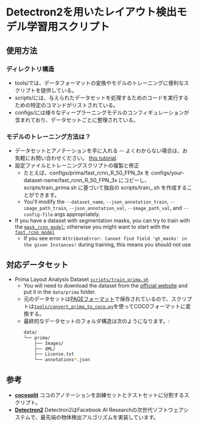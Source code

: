 # Detectron2を用いたレイアウト検出モデル学習用スクリプト

## 使用方法

### ディレクトリ構造

- tools/では、データフォーマットの変換やモデルのトレーニングに便利なスクリプトを提供している。
- scripts/には、与えられたデータセットを処理するためのコードを実行するための特定のコマンドがリストされている。 
- configs/には様々なディープラーニングモデルのコンフィギュレーションが含まれており、データセットごとに整理されている。

### モデルのトレーニング方法は？

- データセットとアノテーションを手に入れる -- よくわからない場合は、お気軽にお問い合わせください。 [this tutorial](https://github.com/Layout-Parser/layout-parser/tree/main/examples/Customizing%20Layout%20Models%20with%20Label%20Studio%20Annotation). 
- 設定ファイルとトレーニングスクリプトの複製と修正
    - たとえば、configs/prima/fast_rcnn_R_50_FPN_3x を configs/your-dataset-name/fast_rcnn_R_50_FPN_3x にコピーし、scripts/train_prima.sh に基づいて独自の scripts/train_<your-dataset-name>.sh を作成することができます。
    - You'll modify the `--dataset_name`, `--json_annotation_train`, `--image_path_train`, `--json_annotation_val`, `--image_path_val`, and `--config-file` args appropriately. 
- If you have a dataset with segmentation masks, you can try to train with the [`mask_rcnn model`](configs/prima/mask_rcnn_R_50_FPN_3x.yaml); otherwise you might want to start with the [`fast_rcnn model`](configs/prima/fast_rcnn_R_50_FPN_3x.yaml)
    - If you see error `AttributeError: Cannot find field 'gt_masks' in the given Instances!` during training, this means you should not use 

## 対応データセット

- Prima Layout Analysis Dataset [`scripts/train_prima.sh`](https://github.com/Layout-Parser/layout-model-training/blob/master/scripts/train_prima.sh)
    - You will need to download the dataset from the [official website](https://www.primaresearch.org/dataset/) and put it in the `data/prima` folder. 
    - 元のデータセットは[PAGEフォーマット](https://www.primaresearch.org/tools/PAGEViewer)で保存されているので、スクリプトは[`tools/convert_prima_to_coco.py`](https://github.com/Layout-Parser/layout-model-training/blob/master/tools/convert_prima_to_coco.py)を使ってCOCOフォーマットに変換する。
    - 最終的なデータセットのフォルダ構造は次のようになります。:
        ```bash
        data/
        └── prima/
            ├── Images/
            ├── XML/
            ├── License.txt
            └── annotations*.json
        ```

## 参考 

- **[cocosplit](https://github.com/akarazniewicz/cocosplit)**  ココのアノテーションを訓練セットとテストセットに分割するスクリプト。
- **[Detectron2](https://github.com/facebookresearch/detectron2)** Detectron2はFacebook AI Researchの次世代ソフトウェアシステムで、最先端の物体検出アルゴリズムを実装しています。
